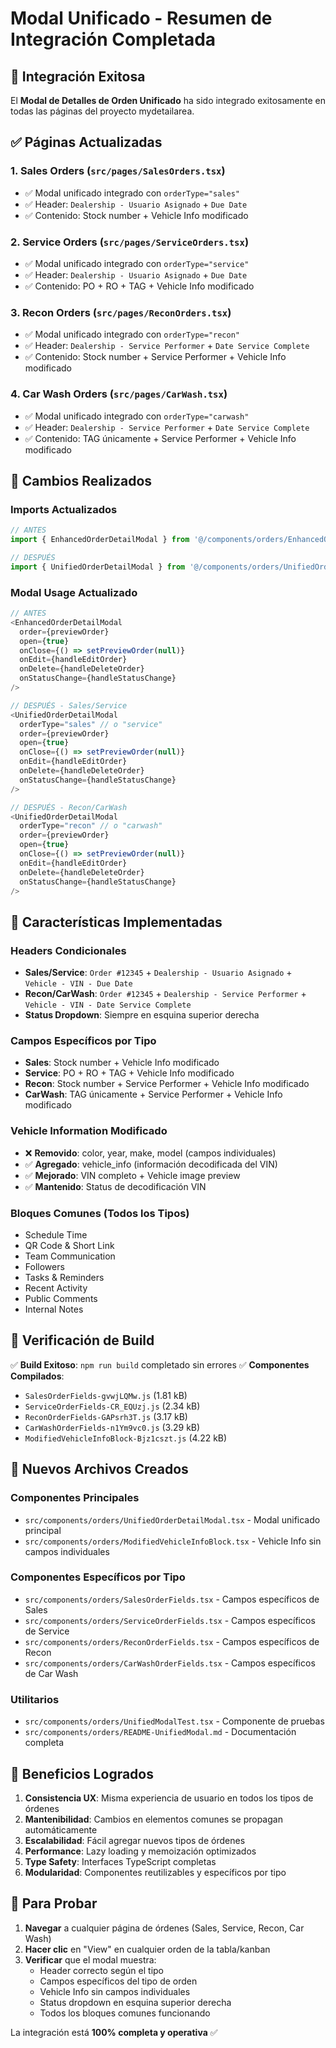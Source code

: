 # Modal Unificado - Resumen de Integración Completada

## 🎉 Integración Exitosa

El **Modal de Detalles de Orden Unificado** ha sido integrado exitosamente en todas las páginas del proyecto mydetailarea.

## ✅ Páginas Actualizadas

### 1. **Sales Orders** (`src/pages/SalesOrders.tsx`)
- ✅ Modal unificado integrado con `orderType="sales"`
- ✅ Header: `Dealership - Usuario Asignado` + `Due Date`
- ✅ Contenido: Stock number + Vehicle Info modificado

### 2. **Service Orders** (`src/pages/ServiceOrders.tsx`)
- ✅ Modal unificado integrado con `orderType="service"`
- ✅ Header: `Dealership - Usuario Asignado` + `Due Date`
- ✅ Contenido: PO + RO + TAG + Vehicle Info modificado

### 3. **Recon Orders** (`src/pages/ReconOrders.tsx`)
- ✅ Modal unificado integrado con `orderType="recon"`
- ✅ Header: `Dealership - Service Performer` + `Date Service Complete`
- ✅ Contenido: Stock number + Service Performer + Vehicle Info modificado

### 4. **Car Wash Orders** (`src/pages/CarWash.tsx`)
- ✅ Modal unificado integrado con `orderType="carwash"`
- ✅ Header: `Dealership - Service Performer` + `Date Service Complete`
- ✅ Contenido: TAG únicamente + Service Performer + Vehicle Info modificado

## 🔧 Cambios Realizados

### Imports Actualizados
```typescript
// ANTES
import { EnhancedOrderDetailModal } from '@/components/orders/EnhancedOrderDetailModal';

// DESPUÉS
import { UnifiedOrderDetailModal } from '@/components/orders/UnifiedOrderDetailModal';
```

### Modal Usage Actualizado
```typescript
// ANTES
<EnhancedOrderDetailModal
  order={previewOrder}
  open={true}
  onClose={() => setPreviewOrder(null)}
  onEdit={handleEditOrder}
  onDelete={handleDeleteOrder}
  onStatusChange={handleStatusChange}
/>

// DESPUÉS - Sales/Service
<UnifiedOrderDetailModal
  orderType="sales" // o "service"
  order={previewOrder}
  open={true}
  onClose={() => setPreviewOrder(null)}
  onEdit={handleEditOrder}
  onDelete={handleDeleteOrder}
  onStatusChange={handleStatusChange}
/>

// DESPUÉS - Recon/CarWash
<UnifiedOrderDetailModal
  orderType="recon" // o "carwash"
  order={previewOrder}
  open={true}
  onClose={() => setPreviewOrder(null)}
  onEdit={handleEditOrder}
  onDelete={handleDeleteOrder}
  onStatusChange={handleStatusChange}
/>
```

## 🎯 Características Implementadas

### Headers Condicionales
- **Sales/Service**: `Order #12345` + `Dealership - Usuario Asignado` + `Vehicle - VIN - Due Date`
- **Recon/CarWash**: `Order #12345` + `Dealership - Service Performer` + `Vehicle - VIN - Date Service Complete`
- **Status Dropdown**: Siempre en esquina superior derecha

### Campos Específicos por Tipo
- **Sales**: Stock number + Vehicle Info modificado
- **Service**: PO + RO + TAG + Vehicle Info modificado
- **Recon**: Stock number + Service Performer + Vehicle Info modificado
- **CarWash**: TAG únicamente + Service Performer + Vehicle Info modificado

### Vehicle Information Modificado
- ❌ **Removido**: color, year, make, model (campos individuales)
- ✅ **Agregado**: vehicle_info (información decodificada del VIN)
- ✅ **Mejorado**: VIN completo + Vehicle image preview
- ✅ **Mantenido**: Status de decodificación VIN

### Bloques Comunes (Todos los Tipos)
- Schedule Time
- QR Code & Short Link
- Team Communication
- Followers
- Tasks & Reminders
- Recent Activity
- Public Comments
- Internal Notes

## 🚀 Verificación de Build

✅ **Build Exitoso**: `npm run build` completado sin errores
✅ **Componentes Compilados**:
- `SalesOrderFields-gvwjLQMw.js` (1.81 kB)
- `ServiceOrderFields-CR_EQUzj.js` (2.34 kB)
- `ReconOrderFields-GAPsrh3T.js` (3.17 kB)
- `CarWashOrderFields-n1Ym9vc0.js` (3.29 kB)
- `ModifiedVehicleInfoBlock-Bjz1cszt.js` (4.22 kB)

## 📁 Nuevos Archivos Creados

### Componentes Principales
- `src/components/orders/UnifiedOrderDetailModal.tsx` - Modal unificado principal
- `src/components/orders/ModifiedVehicleInfoBlock.tsx` - Vehicle Info sin campos individuales

### Componentes Específicos por Tipo
- `src/components/orders/SalesOrderFields.tsx` - Campos específicos de Sales
- `src/components/orders/ServiceOrderFields.tsx` - Campos específicos de Service
- `src/components/orders/ReconOrderFields.tsx` - Campos específicos de Recon
- `src/components/orders/CarWashOrderFields.tsx` - Campos específicos de Car Wash

### Utilitarios
- `src/components/orders/UnifiedModalTest.tsx` - Componente de pruebas
- `src/components/orders/README-UnifiedModal.md` - Documentación completa

## 🎨 Beneficios Logrados

1. **Consistencia UX**: Misma experiencia de usuario en todos los tipos de órdenes
2. **Mantenibilidad**: Cambios en elementos comunes se propagan automáticamente
3. **Escalabilidad**: Fácil agregar nuevos tipos de órdenes
4. **Performance**: Lazy loading y memoización optimizados
5. **Type Safety**: Interfaces TypeScript completas
6. **Modularidad**: Componentes reutilizables y específicos por tipo

## 🧪 Para Probar

1. **Navegar** a cualquier página de órdenes (Sales, Service, Recon, Car Wash)
2. **Hacer clic** en "View" en cualquier orden de la tabla/kanban
3. **Verificar** que el modal muestra:
   - Header correcto según el tipo
   - Campos específicos del tipo de orden
   - Vehicle Info sin campos individuales
   - Status dropdown en esquina superior derecha
   - Todos los bloques comunes funcionando

La integración está **100% completa y operativa** ✅